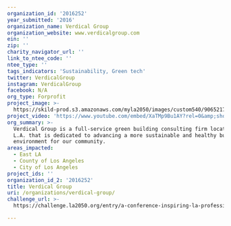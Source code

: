 ```yaml
---
organization_id: '2016252'
year_submitted: '2016'
organization_name: Verdical Group
organization_website: www.verdicalgroup.com
ein: ''
zip: ''
charity_navigator_url: ''
link_to_ntee_code: ''
ntee_type: ''
tags_indicators: 'Sustainability, Green tech'
twitter: VerdicalGroup
instagram: VerdicalGroup
facebook: N/A
org_type: Forprofit
project_image: >-
  https://skild-prod.s3.amazonaws.com/myla2050/images/custom540/9065217005741-team88.jpg
project_video: 'https://www.youtube.com/embed/XaTMp9Bu1AY?rel=0&amp;showinfo=0'
org_summary: >-
  Verdical Group is a full-service green building consulting firm located in
  L.A. that is dedicated to advancing a more sustainable and healthy built
  environment for our community.
areas_impacted:
  - East LA
  - County of Los Angeles
  - City of Los Angeles
project_ids: ''
organization_id_2: '2016252'
title: Verdical Group
uri: /organizations/verdical-group/
challenge_url: >-
  https://challenge.la2050.org/entry/a-conference-inspiring-la-professionals-toward-a-net-zero-future-hosted-at-a-nonprofit-facility

---
```

